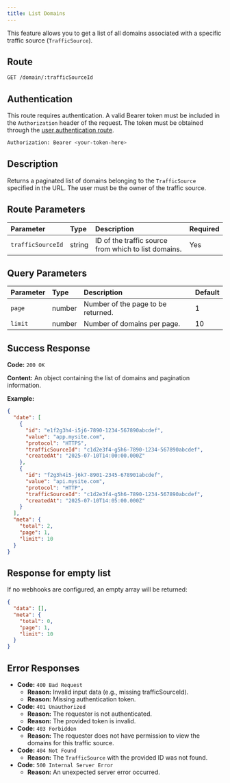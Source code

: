 ```yaml
---
title: List Domains
---
```


This feature allows you to get a list of all domains associated with a specific traffic source (`TrafficSource`).

## Route

```bash
GET /domain/:trafficSourceId
```

## Authentication

This route requires authentication. A valid Bearer token must be included in the `Authorization` header of the request. The token must be obtained through the [user authentication route](/api/user/authuser/).

```bash
Authorization: Bearer <your-token-here>
```

## Description

Returns a paginated list of domains belonging to the `TrafficSource` specified in the URL. The user must be the owner of the traffic source.

## Route Parameters

| Parameter         | Type   | Description                                          | Required |
| :---------------- | :----- | :--------------------------------------------------- | :------- |
| `trafficSourceId` | string | ID of the traffic source from which to list domains. | Yes      |

## Query Parameters

| Parameter | Type   | Description                        | Default |
| :-------- | :----- | :--------------------------------- | ------- |
| `page`    | number | Number of the page to be returned. | 1       |
| `limit`   | number | Number of domains per page.        | 10      |

## Success Response

**Code:** `200 OK`

**Content:** An object containing the list of domains and pagination information.

**Example:**

```json
{
  "date": [
    {
      "id": "e1f2g3h4-i5j6-7890-1234-567890abcdef",
      "value": "app.mysite.com",
      "protocol": "HTTPS",
      "trafficSourceId": "c1d2e3f4-g5h6-7890-1234-567890abcdef",
      "createdAt": "2025-07-10T14:00:00.000Z"
    },
    {
      "id": "f2g3h4i5-j6k7-8901-2345-678901abcdef",
      "value": "api.mysite.com",
      "protocol": "HTTP",
      "trafficSourceId": "c1d2e3f4-g5h6-7890-1234-567890abcdef",
      "createdAt": "2025-07-10T14:05:00.000Z"
    }
  ],
  "meta": {
    "total": 2,
    "page": 1,
    "limit": 10
  }
}
```

## Response for empty list

If no webhooks are configured, an empty array will be returned:

```json
{
  "data": [],
  "meta": {
    "total": 0,
    "page": 1,
    "limit": 10
  }
}
```

## Error Responses

- **Code:** `400 Bad Request`
  - **Reason:** Invalid input data (e.g., missing trafficSourceId).
  - **Reason:** Missing authentication token.
- **Code:** `401 Unauthorized`
  - **Reason:** The requester is not authenticated.
  - **Reason:** The provided token is invalid.
- **Code:** `403 Forbidden`
  - **Reason:** The requester does not have permission to view the domains for this traffic source.
- **Code:** `404 Not Found`
  - **Reason:** The `TrafficSource` with the provided ID was not found.
- **Code:** `500 Internal Server Error`
  - **Reason:** An unexpected server error occurred.
